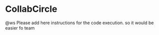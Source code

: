 # CollabCircle

@ws Please add here instructions for the code execution. so it would be easier fo team
